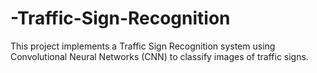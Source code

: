 # -Traffic-Sign-Recognition
This project implements a Traffic Sign Recognition system using Convolutional Neural Networks (CNN) to classify images of traffic signs. 
